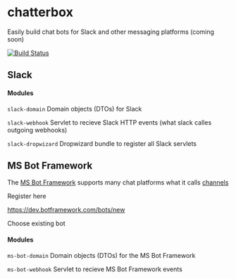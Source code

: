 
# chatterbox

Easily build chat bots for Slack and other messaging platforms (coming soon) 

[![Build Status](https://travis-ci.org/Mustard/chatterbox.svg?branch=master)](https://travis-ci.org/Mustard/chatterbox)

## Slack

#### Modules

`slack-domain` 
Domain objects (DTOs) for Slack

`slack-webhook` 
Servlet to recieve Slack HTTP events (what slack calles outgoing webhooks)

`slack-dropwizard` 
Dropwizard bundle to register all Slack servlets



## MS Bot Framework

The [MS Bot Framework](https://dev.botframework.com/) supports many chat platforms 
what it calls [channels](https://docs.microsoft.com/en-us/bot-framework/portal-configure-channels)


Register here

https://dev.botframework.com/bots/new

Choose existing bot

#### Modules

`ms-bot-domain`
Domain objects (DTOs) for the MS Bot Framework

`ms-bot-webhook`
Servlet to recieve MS Bot Framework events
